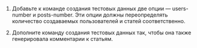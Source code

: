 1. Добавьте к команде создания тестовых данных две опции — users-number и posts-number. Эти опции должны переопределять количество создаваемых пользователей и статей соответственно.
   
2. Дополните команду создания тестовых данных так, чтобы она также генерировала комментарии к статьям.
